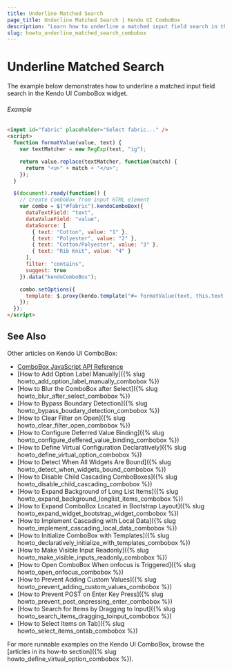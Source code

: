 ```yaml
---
title: Underline Matched Search
page_title: Underline Matched Search | Kendo UI ComboBox
description: "Learn how to underline a matched input field search in the Kendo UI ComboBox widget."
slug: howto_underline_matched_search_combobox
---
```


# Underline Matched Search

The example below demonstrates how to underline a matched input field search in the Kendo UI ComboBox widget.

###### Example

```html
<input id="fabric" placeholder="Select fabric..." />
<script>
  function formatValue(value, text) {
    var textMatcher = new RegExp(text, "ig");

    return value.replace(textMatcher, function(match) {
      return "<u>" + match + "</u>";
    });
  }

  $(document).ready(function() {
    // create ComboBox from input HTML element
    var combo = $("#fabric").kendoComboBox({
      dataTextField: "text",
      dataValueField: "value",
      dataSource: [
        { text: "Cotton", value: "1" },
        { text: "Polyester", value: "2" },
        { text: "Cotton/Polyester", value: "3" },
        { text: "Rib Knit", value: "4" }
      ],
      filter: "contains",
      suggest: true
    }).data("kendoComboBox");

    combo.setOptions({
      template: $.proxy(kendo.template("#= formatValue(text, this.text()) #"), combo)
    });
  });
</script>
```

## See Also

Other articles on Kendo UI ComboBox:

* [ComboBox JavaScript API Reference](/api/javascript/ui/combobox)
* [How to Add Option Label Manually]({% slug howto_add_option_label_manually_combobox %})
* [How to Blur the ComboBox after Select]({% slug howto_blur_after_select_combobox %})
* [How to Bypass Boundary Detection]({% slug howto_bypass_boudary_detection_combobox %})
* [How to Clear Filter on Open]({% slug howto_clear_filter_open_combobox %})
* [How to Configure Deferred Value Binding]({% slug howto_configure_deffered_value_binding_combobox %})
* [How to Define Virtual Configuration Declaratively]({% slug howto_define_virtual_option_combobox %})
* [How to Detect When All Widgets Are Bound]({% slug howto_detect_when_widgets_bound_combobox %})
* [How to Disable Child Cascading ComboBoxes]({% slug howto_disable_child_cascading_combobox %})
* [How to Expand Background of Long List Items]({% slug howto_expand_background_longlist_items_combobox %})
* [How to Expand ComboBox Located in Bootstrap Layout]({% slug howto_expand_widget_bootstrap_widget_combobox %})
* [How to Implement Cascading with Local Data]({% slug howto_implement_cascading_local_data_combobox %})
* [How to Initialize ComboBox with Templates]({% slug howto_declaratively_initialize_with_templates_combobox %})
* [How to Make Visible Input Readonly]({% slug howto_make_visible_inputs_readonly_combobox %})
* [How to Open ComboBox When onfocus is Triggered]({% slug howto_open_onfocus_combobox %})
* [How to Prevent Adding Custom Values]({% slug howto_prevent_adding_custom_values_combobox %})
* [How to Prevent POST on Enter Key Press]({% slug howto_prevent_post_onpressing_enter_combobox %})
* [How to Search for Items by Dragging to Input]({% slug howto_search_items_dragging_toinput_combobox %})
* [How to Select Items on Tab]({% slug howto_select_items_ontab_combobox %})

For more runnable examples on the Kendo UI ComboBox, browse the [articles in its how-to section]({% slug howto_define_virtual_option_combobox %}).
